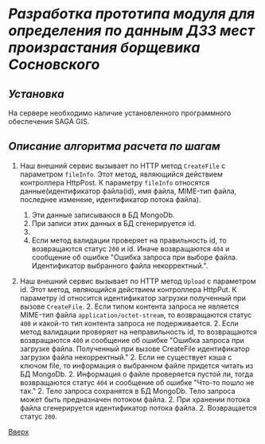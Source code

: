 # ___Разработка прототипа модуля для определения по данным ДЗЗ мест произрастания борщевика Сосновского___

## _Установка_
На сервере необходимо наличие установленного программного обеспечения SAGA GIS.

## _Описание алгоритма расчета по шагам_
1. Наш внешний сервис вызывает по HTTP метод `CreateFile` с параметром `fileInfo`. Этот метод, являющийся действием контроллера HttpPost.
К параметру `fileInfo` относятся данные(идентификатор файла(id), имя файла, MIME-тип файла, последнее изменеие, идентификатор потока файла).
	1. Эти данные записываюся в БД MongoDb.
	1. При записи этих данных в БД сгенерируется id.
	1. 
	1. Если метод валидации проверяет на правильность id, то возвращаются статус `200` и id. Иначе возвращаются `404` и сообщение об ошибке 
	"Ошибка запроса при выборе файла. Идентификатор выбранного файла некорректный.".

2. Наш внешний сервис вызывает по HTTP метод `Upload` с параметром id. Этот метод, являющийся действием контроллера HttpPut.
К параметру id относится идентификатор загрузки полученный при вызове `CreateFile`.
	2. Если типом контента запроса не является MIME-тип файла `application/octet-stream`, то возвращаются статус `400` и какой-то тип контента запроса не подерживается.
	2. Если метод валидации проверяет на неправильность id, то возвращаются возвращаются `400` и сообщение об ошибке 
	"Ошибка запроса при загрузке файла. Полученный при вызове CreateFile идентификатор загрузки файла некорректный."
	2. Если не существует кэша с ключом file, то информация о выбранном файле придется читать из БД MongoDb.
	2. Информация о файле проверяется пустой ли, тогда возвращаются статус `404` и сообщение об ошибке "Что-то пошло не так."
	2. Тело запроса сохранятся в БД MongoDb. Тело запроса может быть предназначен потоком файла.
	2. При хранении потока файла сгенерируется идентификатор потока файла.
	2. Возвращается статус `200`.

[Вверх](#разработка-прототипа-модуля-для-определения-по-данным-ДЗЗ-мест-произрастания-борщевика-сосновского)